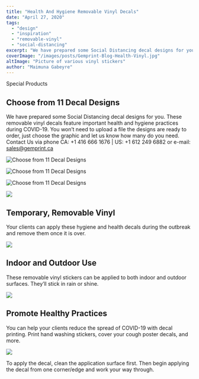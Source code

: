 ```yaml
---
title: "Health And Hygiene Removable Vinyl Decals"
date: "April 27, 2020"
tags:
  - "design"
  - "inspiration"
  - "removable-vinyl"
  - "social-distancing"
excerpt: "We have prepared some Social Distancing decal designs for you. These removable vinyl decals feature important health and hygiene practices during COVID-19."
coverImage: "/images/posts/Gemprint-Blog-Health-Vinyl.jpg"
altImage: "Picture of various vinyl stickers"
author: "Maimuna Gabeyre"
---
```


Special Products

## Choose from 11 Decal Designs

We have prepared some Social Distancing decal designs for you. These removable vinyl decals feature important health and hygiene practices during COVID-19. You won’t need to upload a file the designs are ready to order, just choose the graphic and let us know how many do you need. Contact Us via phone CA: +1 416 666 1676 | US: +1 612 249 6882 or e-mail: [sales@gemprint.ca](mailto:orders@gemprint.ca)

![Choose from 11 Decal Designs](/images/posts/covid-decal-one.png)

![Choose from 11 Decal Designs](/images/posts/covid-decal-two.png)

![Choose from 11 Decal Designs](/images/posts/covid-decal-three.png)

![](/images/posts/covid-decal-four.png)

## Temporary, Removable Vinyl

Your clients can apply these hygiene and health decals during the outbreak and remove them once it is over.

![](/images/posts/covid-decal-five.png)

## Indoor and Outdoor Use

These removable vinyl stickers can be applied to both indoor and outdoor surfaces. They’ll stick in rain or shine.

![](/images/posts/covid-decal-six.png)

## Promote Healthy Practices

You can help your clients reduce the spread of COVID-19 with decal printing. Print hand washing stickers, cover your cough poster decals, and more.

![](/images/file-prep-icon.png)

To apply the decal, clean the application surface first. Then begin applying the decal from one corner/edge and work your way through.
